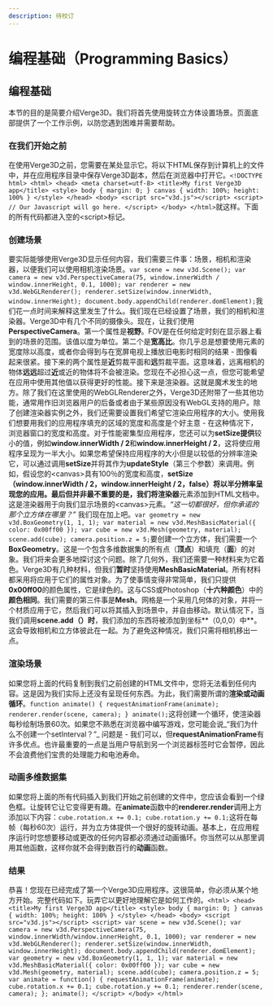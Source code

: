 ```yaml
---
description: 待校订
---
```


# 编程基础（Programming Basics）

## 编程基础

本节的目的是简要介绍Verge3D。我们将首先使用旋转立方体设置场景。页面底部提供了一个工作示例，以防您遇到困难并需要帮助。

### 在我们开始之前

在使用Verge3D之前，您需要在某处显示它。将以下HTML保存到计算机上的文件中，并在应用程序目录中保存Verge3D副本，然后在浏览器中打开它。`<!DOCTYPE html> <html> <head> <meta charset=utf-8> <title>My first Verge3D app</title> <style> body { margin: 0; } canvas { width: 100%; height: 100% } </style> </head> <body> <script src="v3d.js"></script> <script> // Our Javascript will go here. </script> </body> </html>`就这样。下面的所有代码都进入空的&lt;script&gt;标记。

### 创建场景

要实际能够使用Verge3D显示任何内容，我们需要三件事：场景，相机和渲染器，以便我们可以使用相机渲染场景。`var scene = new v3d.Scene(); var camera = new v3d.PerspectiveCamera(75, window.innerWidth / window.innerHeight, 0.1, 1000); var renderer = new v3d.WebGLRenderer(); renderer.setSize(window.innerWidth, window.innerHeight); document.body.appendChild(renderer.domElement);`我们花一点时间来解释这里发生了什么。我们现在已经设置了场景，我们的相机和渲染器。Verge3D中有几个不同的摄像头。现在，让我们使用**PerspectiveCamera**。第一个属性是**视野**。FOV是在任何给定时刻在显示器上看到的场景的范围。该值以度为单位。第二个是**宽高比**。你几乎总是想要使用元素的宽度除以高度，或者你会得到与在宽屏电视上播放旧电影时相同的结果 - 图像看起来很紧。接下来的两个属性是**近**剪裁平面和**远**剪裁平面。这意味着，远离相机的物体**远远**超过**近**或近的物体将不会被渲染。您现在不必担心这一点，但您可能希望在应用中使用其他值以获得更好的性能。接下来是渲染器。这就是魔术发生的地方。除了我们在这里使用的WebGLRenderer之外，Verge3D还附带了一些其他功能，通常用作旧浏览器用户的后备或者由于某些原因没有WebGL支持的用户。除了创建渲染器实例之外，我们还需要设置我们希望它渲染应用程序的大小。使用我们想要用我们的应用程序填充的区域的宽度和高度是个好主意 - 在这种情况下，浏览器窗口的宽度和高度。对于性能密集型应用程序，您还可以为**setSize提供**较小的值，例如**window.innerWidth / 2**和**window.innerHeight / 2**，这将使应用程序呈现为一半大小。如果您希望保持应用程序的大小但是以较低的分辨率渲染它，可以通过调用**setSize**并将其作为**updateStyle**（第三个参数）来调用。例如，假设您的&lt;canvas&gt;具有100％的宽度和高度，**setSize（window.innerWidth / 2，window.innerHeight / 2，false）**将以半分辨率呈现您的应用。最后但并非最不重要的是，我们将**渲染器**元素添加到HTML文档中。这是渲染器用于向我们显示场景的&lt;canvas&gt;元素。_“这一切都很好，但你承诺的那个立方体在哪里？”_ 我们现在加上吧。`var geometry = new v3d.BoxGeometry(1, 1, 1); var material = new v3d.MeshBasicMaterial({ color: 0x00ff00 }); var cube = new v3d.Mesh(geometry, material); scene.add(cube); camera.position.z = 5;`要创建一个立方体，我们需要一个**BoxGeometry**。这是一个包含多维数据集的所有点（**顶点**）和填充（**面**）的对象。我们将来会更多地探讨这个问题。除了几何外，我们还需要一种材料来为它着色。Verge3D有几种材料，但我们**暂时**坚持使用**MeshBasicMaterial**。所有材料都采用将应用于它们的属性对象。为了使事情变得非常简单，我们只提供**0x00ff00**的颜色属性，它是绿色的。这与CSS或Photoshop（**十六种颜色**）中的**颜色相同**。我们需要的第三件事是**Mesh**。网格是一个采用几何体的对象，并将一个材质应用于它，然后我们可以将其插入到场景中，并自由移动。默认情况下，当我们调用**scene.add（）时**，我们添加的东西将被添加到坐标**（0,0,0）中**。这会导致相机和立方体彼此在一起。为了避免这种情况，我们只需将相机移出一点。

### 渲染场景

如果您将上面的代码复制到我们之前创建的HTML文件中，您将无法看到任何内容。这是因为我们实际上还没有呈现任何东西。为此，我们需要所谓的**渲染或动画循环**。`function animate() { requestAnimationFrame(animate); renderer.render(scene, camera); } animate();`这将创建一个循环，使渲染器每秒绘制场景60次。如果您不熟悉在浏览器中编写游戏，您可能会说_“我们为什么不创建一个setInterval？”_ 问题是 - 我们可以，但**requestAnimationFrame**有许多优点。也许最重要的一点是当用户导航到另一个浏览器标签时它会暂停，因此不会浪费他们宝贵的处理能力和电池寿命。

### 动画多维数据集

如果您将上面的所有代码插入到我们开始之前创建的文件中，您应该会看到一个绿色框。让旋转它让它变得更有趣。在**animate**函数中的**renderer.render**调用上方添加以下内容：`cube.rotation.x += 0.1; cube.rotation.y += 0.1;`这将在每帧（每秒60次）运行，并为立方体提供一个很好的旋转动画。基本上，在应用程序运行时您想要移动或更改的任何内容都必须通过动画循环。你当然可以从那里调用其他函数，这样你就不会得到数百行的**动画**函数。

### 结果

恭喜！您现在已经完成了第一个Verge3D应用程序。这很简单，你必须从某个地方开始。完整代码如下。玩弄它以更好地理解它是如何工作的。`<html> <head> <title>My first Verge3D app</title> <style> body { margin: 0; } canvas { width: 100%; height: 100% } </style> </head> <body> <script src="v3d.js"></script> <script> var scene = new v3d.Scene(); var camera = new v3d.PerspectiveCamera(75, window.innerWidth/window.innerHeight, 0.1, 1000); var renderer = new v3d.WebGLRenderer(); renderer.setSize(window.innerWidth, window.innerHeight); document.body.appendChild(renderer.domElement); var geometry = new v3d.BoxGeometry(1, 1, 1); var material = new v3d.MeshBasicMaterial({ color: 0x00ff00 }); var cube = new v3d.Mesh(geometry, material); scene.add(cube); camera.position.z = 5; var animate = function() { requestAnimationFrame(animate); cube.rotation.x += 0.1; cube.rotation.y += 0.1; renderer.render(scene, camera); }; animate(); </script> </body> </html>`

